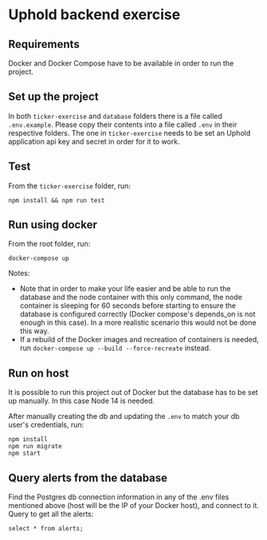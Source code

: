 # Uphold backend exercise

## Requirements
Docker and Docker Compose have to be available in order to run the project.

## Set up the project
In both `ticker-exercise` and `database` folders there is a file called `.env.example`. Please copy their contents into a file called `.env` in their respective folders. The one in `ticker-exercise` needs to be set an Uphold application api key and secret in order for it to work.

## Test
From the `ticker-exercise` folder, run:
```
npm install && npm run test
```

## Run using docker
From the root folder, run:
```
docker-compose up
```
Notes:
- Note that in order to make your life easier and be able to run the database and the node container with this only command, the node container is sleeping for 60 seconds before starting to ensure the database is configured correctly (Docker compose's depends_on is not enough in this case). In a more realistic scenario this would not be done this way.
- If a rebuild of the Docker images and recreation of containers is needed, run `docker-compose up --build --force-recreate` instead.

## Run on host
It is possible to run this project out of Docker but the database has to be set up manually. In this case Node 14 is needed.

After manually creating the db and updating the `.env` to match your db user's credentials, run:
```
npm install
npm run migrate
npm start
```

## Query alerts from the database
Find the Postgres db connection information in any of the .env files mentioned above (host will be the IP of your Docker host), and connect to it. Query to get all the alerts:
```
select * from alerts;
```
